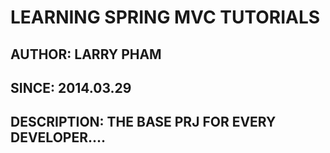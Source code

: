 # LEARNING SPRING MVC TUTORIALS ##
## AUTHOR: LARRY PHAM
## SINCE: 2014.03.29
## DESCRIPTION: THE BASE PRJ FOR EVERY DEVELOPER....